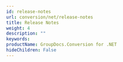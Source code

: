 ```yaml
---
id: release-notes
url: conversion/net/release-notes
title: Release Notes
weight: 4
description: ""
keywords: 
productName: GroupDocs.Conversion for .NET
hideChildren: False
---
```


